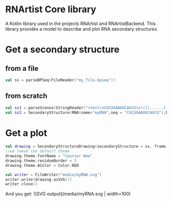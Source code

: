 RNArtist Core library
=====================

A Kotlin library used in the projects RNArtist and RNArtistBackend. This library provides a model to describe and plot RNA secondary structures.

# Get a secondary structure
## from a file
```kotlin
val ss = parseBPSeq(FileReader("my_file.bpseq"))
```
## from scratch
```kotlin
val ss1 = parseVienna(StringReader(">test\nCGCUGAAUUCAGCG\n((((......))))"))
val ss2 = SecondaryStructure(RNA(name="myRNA",seq = "CGCUGAAUUCAGCG"),bracketNotation = "((((......))))")
```

# Get a plot
```kotlin
val drawing = SecondaryStructureDrawing(secondaryStructure = ss, frame = Rectangle(0,0,400,400))
//we tweak the default theme
drawing.theme.fontName = "Courier New"
drawing.theme.residueBorder = 3
drawing.theme.AColor = Color.RED

val writer = FileWriter("media/myRNA.svg")
writer.write(drawing.asSVG())
writer.close()
```
And you get:
![SVG output](media/myRNA.svg | width=100)